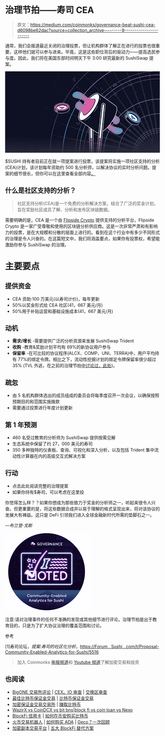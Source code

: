 # 治理节拍——寿司 CEA

> 原文：<https://medium.com/coinmonks/governance-beat-sushi-cea-d6098be62dac?source=collection_archive---------9----------------------->

通常，我们会报道最近关闭的治理投票，但让机构群体了解正在进行的投票也很重要，这样他们就可以参与进来。毕竟，这是这些职位背后的驱动力——提高选民参与度。因此，我们将在美国东部时间明天下午 3:00 研究最新的 SushiSwap 提案。

![](img/4464aa4b4ab828cf105c266c899e65bc.png)

$SUSHI 持有者目前正在就一项提案进行投票，该提案将实施一项社区支持的分析(CEA)计划，该计划每年资助约 500 名分析师，以解决协议的实时分析问题。提案的细节很长，但你可以在这里查看全部内容[。](https://forum.sushi.com/t/proposal-community-enabled-analytics-for-sushi/5516)

## 什么是社区支持的分析？

> 社区支持分析(CEA)是一个免费的分析解决方案，结合了广泛的奖金计划，旨在奖励社区成员了解、分析和发布区块链数据。

需要明确的是，CEA 是一个由 [Flipside Crypto](https://medium.com/u/5122969a34a0?source=post_page-----d6098be62dac--------------------------------) 提供支持的分析平台，Flipside Crypto 是一家广受尊敬和使用的区块链分析供应商。这是一次非常严肃和有影响力的投票，是在大规模和分散的层面上进行的。看到在这个行业中有多少不同形式的治理是令人兴奋的。在这篇短文中，我们将涵盖要点，如果你有投票权，希望能激励你参与 SushiSwap 的治理。

# 主要要点

## 提供资金

*   CEA 资助:100 万美元(以寿司计价)，每年更新
*   50%以奖金形式给 CEA 社区(41，667 美元/月)
*   50%用于补贴运营和基础设施成本(41，667 美元/月)

## 动机

*   **需求/增长** -需要提供广泛的分析资源来发展 SushiSwap Trident
*   **收购** -教育&奖励计划平均有 69%的新协议用户参与
*   **保留率** -在可比较的协议程序(ALCX、COMP、UNI、TERRA)中，用户平均持有 77%的绑定令牌。相比之下，流动性挖掘计划的绑定令牌保留率很少超过 35% (TVL 外逃，在之前的治理节拍[中讨论过，此处](/coinmonks/governance-beat-balancer-72948458a819))。

## 疏忽

*   由 5 名机构群体选出的成员组成的委员会将每季度召开一次会议，以确保按照预期目的和范围实施拨款
*   需要通过投票进行年度计划更新

## 第 1 年预测

*   460 名受过教育的分析师为 SushiSwap 提供按需见解
*   生态系统中保留了约 27，000 美元的寿司
*   350 多种独特的仪表板、查询、可视化和深入分析，以及包括 Trident 集中流动性计算器在内的高级交互式解决方案

## 行动

*   点击此处阅读完整的治理提案
*   如果你持有$寿司，可以考虑在这里投

你觉得怎么样？？如果你想成为那些致力于奖金的分析师之一，听起来很令人兴奋。但更重要的是，将这些数据合成并以易于理解的格式呈现出来，将对该协议的发展大有裨益。这只是 DeFi 引领我们进入全球金融新时代所需的垫脚石之一。

*—布兰登·戈斯*

![](img/42c6beb23cbe85d1fbd90c8ba7700950.png)

注意:请对治理事件的任何不准确的发现或其他细节进行评论。治理节拍是出于教育目的，只是为了扩大协议治理的覆盖范围和讨论。

参考

[1]寿司论坛，*提案:寿司的社区化分析*，[https://Forum . Sushi . com/t/Proposal-Community-Enabled-Analytics-for-Sushi/5516](https://forum.sushi.com/t/proposal-community-enabled-analytics-for-sushi/5516)

> 加入 Coinmonks [电报频道](https://t.me/coincodecap)和 [Youtube 频道](https://www.youtube.com/c/coinmonks/videos)了解加密交易和投资

## 也阅读

*   [BigONE 交易所评论](/coinmonks/bigone-exchange-review-64705d85a1d4) | [CEX。IO 审查](https://blog.coincodecap.com/cex-io-review) | [交换区审查](/coinmonks/swapzone-review-crypto-exchange-data-aggregator-e0ad78e55ed7)
*   [最佳比特币保证金交易](/coinmonks/bitcoin-margin-trading-exchange-bcbfcbf7b8e3) | [比特币保证金交易](https://blog.coincodecap.com/bityard-margin-trading)
*   [加密保证金交易交易所](/coinmonks/crypto-margin-trading-exchanges-428b1f7ad108) | [赚取比特币](/coinmonks/earn-bitcoin-6e8bd3c592d9)
*   [WazirX vs CoinDCX vs bit bns](/coinmonks/wazirx-vs-coindcx-vs-bitbns-149f4f19a2f1)|[block fi vs coin loan vs Nexo](/coinmonks/blockfi-vs-coinloan-vs-nexo-cb624635230d)
*   [BlockFi 信用卡](https://blog.coincodecap.com/blockfi-credit-card) | [如何在币安购买比特币](https://blog.coincodecap.com/buy-bitcoin-binance)
*   [火币交易机器人](https://blog.coincodecap.com/huobi-trading-bot) | [如何购买 ADA](https://blog.coincodecap.com/buy-ada-cardano) | [Geco？一次回顾](https://blog.coincodecap.com/geco-one-review)
*   [加密副本交易平台](/coinmonks/top-10-crypto-copy-trading-platforms-for-beginners-d0c37c7d698c) | [五大 BlockFi 替代方案](https://blog.coincodecap.com/blockfi-alternatives)